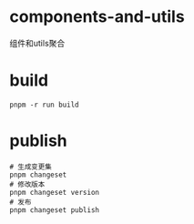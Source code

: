 # components-and-utils

组件和utils聚合

# build

```shell
pnpm -r run build
```

# publish

```shell
# 生成变更集
pnpm changeset
# 修改版本
pnpm changeset version
# 发布
pnpm changeset publish
```